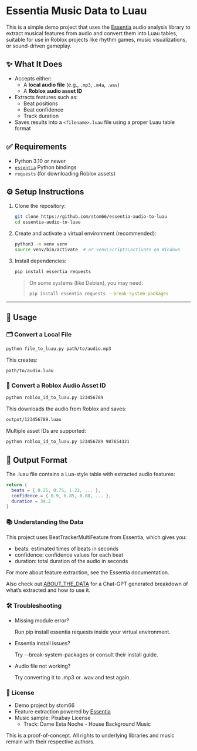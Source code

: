 # Essentia Music Data to Luau

This is a simple demo project that uses the [Essentia](https://essentia.upf.edu/) audio analysis library to extract musical features from audio and convert them into Luau tables, suitable for use in Roblox projects like rhythm games, music visualizations, or sound-driven gameplay.

## ✨ What It Does

- Accepts either:
  - A **local audio file** (e.g., `.mp3`, `.m4a`, `.wav`)
  - A **Roblox audio asset ID**
- Extracts features such as:
  - Beat positions
  - Beat confidence
  - Track duration
- Saves results into a `<filename>.luau` file using a proper Luau table format

## ✅ Requirements

- Python 3.10 or newer
- [`essentia`](https://essentia.upf.edu/) Python bindings
- `requests` (for downloading Roblox assets)

## ⚙️ Setup Instructions

1. Clone the repository:

    ```bash
    git clone https://github.com/stom66/essentia-audio-to-luau
    cd essentia-audio-to-luau
    ```

2. Create and activate a virtual environment (recommended):

    ```bash
    python3 -m venv venv
    source venv/bin/activate  # or venv\Scripts\activate on Windows
    ```

3. Install dependencies:

    ```bash
    pip install essentia requests
    ```

    > On some systems (like Debian), you may need:
    >
    > ```bash
    > pip install essentia requests --break-system-packages
    > ```

---

## 🚀 Usage

### 🗂️ Convert a Local File

```bash
python file_to_luau.py path/to/audio.mp3
```

This creates:

```
path/to/audio.luau
```

### 🔗 Convert a Roblox Audio Asset ID

```sh
python roblox_id_to_luau.py 123456789 
```

This downloads the audio from Roblox and saves:

```sh
output/123456789.luau
```

Multiple asset IDs are supported:

```sh
python roblox_id_to_luau.py 123456789 987654321
```

## 📄 Output Format

The .luau file contains a Lua-style table with extracted audio features:

```lua
return {
  beats = { 0.25, 0.75, 1.22, ... },
  confidence = { 0.9, 0.85, 0.88, ... },
  duration = 34.2
}
```

### 📚 Understanding the Data

This project uses BeatTrackerMultiFeature from Essentia, which gives you:

- beats: estimated times of beats in seconds
- confidence: confidence values for each beat
- duration: total duration of the audio in seconds

For more about feature extraction, see the Essentia documentation.

Also check out [ABOUT_THE_DATA](ABOUT_THE_DATA.md) for a Chat-GPT generated breakdown of what’s extracted and how to use it.

### 🛠️ Troubleshooting

- Missing module error?

	Run pip install essentia requests inside your virtual environment.

- Essentia install issues?

	Try --break-system-packages or consult their install guide.

- Audio file not working?

	Try converting it to .mp3 or .wav and test again.

### 📜 License

- Demo project by stom66
- Feature extraction powered by [Essentia](https://essentia.upf.edu/)
- Music sample: Pixabay License
	- Track: Dame Esta Noche - House Background Music


This is a proof-of-concept. All rights to underlying libraries and music remain with their respective authors.